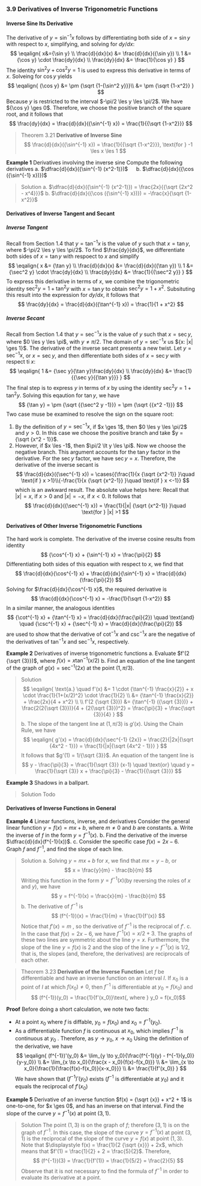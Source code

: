 ### 3.9 Derivatives of Inverse Trigonometric Functions

#### Inverse Sine Its Derivative
The derivative of $y={\sin^{-1} x}$ follows by differentiating both side of $x={\sin y}$ with respect to $x$, simplifying, and solving for $dy/dx$:
$$
\eqalign{
x&={\sin y} \\
\frac{d}{dx}(x) &= \frac{d}{dx}({\sin y}) \\
1 &= {\cos y} \cdot \frac{dy}{dx} \\
\frac{dy}{dx} &= \frac{1}{\cos y}
}
$$
The identity $\sin^2 y + {\cos^2 y} = 1$ is used to express this derivative in terms of $x$. Solveing for ${\cos y}$ yields
$$
\eqalign{
{\cos y} &= \pm {\sqrt {1-{\sin^2 y}}}\\
&= \pm {\sqrt {1-x^2}}
}
$$
Because $y$ is restricted to the interval $-\pi/2 \les y \les \pi/2$. We have ${\cos y} \ges 0$. Therefore, we choose the positive branch of the square root, and it follows that
$$
\frac{dy}{dx} = \frac{d}{dx}({\sin^{-1} x}) = \frac{1}{{\sqrt {1-x^2}}}
$$

>Theorem 3.21 **Derivative of Inverse Sine**
$$
\frac{d}{dx}({\sin^{-1} x}) = \frac{1}{{\sqrt {1-x^2}}}, \text{for } -1 \les x \les 1
$$

**Example 1** Derivatives involving the inverse sine
Compute the following derivatives
a. $\dfrac{d}{dx}({\sin^{-1} (x^2-1)})$ &emsp; b. $\dfrac{d}{dx}({\cos ({\sin^{-1} x})})$
>Solution
a. $\dfrac{d}{dx}({\sin^{-1} (x^2-1)}) = \frac{2x}{{\sqrt {2x^2 - x^4}}}$
b. $\dfrac{d}{dx}({\cos ({\sin^{-1} x})}) = -\frac{x}{\sqrt {1-x^2}}$

#### Derivatives of Inverse Tangent and Secant

##### Inverse Tangent
Recall from Section 1.4 that $y = {\tan^{-1} x}$ is the value of $y$ such that $x={\tan y}$, where $-\pi/2 \les y \les \pi/2$. To find $\frac{dy}{dx}$, we differentiate both sides of $x = {\tan y}$ with respoect to $x$ and simplify
$$
\eqalign{
x &= {\tan y} \\
\frac{d}{dx}(x) &= \frac{d}{dx}({\tan y}) \\
1 &= {\sec^2 y} \cdot \frac{dy}{dx} \\
\frac{dy}{dx} &= \frac{1}{{\sec^2 y}}
}
$$
To express this derivative in terms of $x$, we combine the trigonometric identity ${\sec^2 y} = 1 + {\tan^2 y}$ with $x = {\tan y}$ to obtain ${\sec^2 y} = 1 + x^2$. Subsituting this result into the expression for $dy/dx$, it follows that
$$
\frac{dy}{dx} = \frac{d}{dx}({\tan^{-1} x}) = \frac{1}{1 + x^2}
$$

##### Inverse Secant
Recall from Section 1.4 that $y = {\sec^{-1} x}$ is the value of $y$ such that $x = {\sec y}$, where $0 \les y \les \pi$, with $y \ne \pi/2$. The domain of $y = {\sec^{-1} x}$ us ${x: |x| \ges 1}$.
The derivative of the inverse secant presents a new twist. Let $y = {\sec^{-1} x}$, or $x = {\sec y}$, and then differentiate both sides of $x = {\sec y}$ with respect ti $x$:
$$
\eqalign{
1 &= {\sec y}{\tan y}\frac{dy}{dx} \\
\frac{dy}{dx} &= \frac{1}{{\sec y}{{\tan y}}}
}
$$
The final step is to express $y$ in terms of $x$ by using the identity ${\sec^2 y} = 1 + {\tan^2 y}$. Solving this eqaution for ${\tan y}$, we have
$$
{\tan y} = \pm {\sqrt {{\sec^2 y -1}}} = \pm {\sqrt {{x^2 -1}}}
$$
Two case muse be examined to resolve the sign on the square root:
1. By the definition of $y = {\sec^{-1} x}$, if $x \ges 1$, then $0 \les y \les \pi/2$ and $y > 0$. In this case we choose the positive branch and take $y = {\sqrt {x^2 - 1}}$.
2. However, if $x \les -1$, then $\pi/2 \lt y \les \pi$. Now we choose the negative branch.
This argument accounts for the ${\tan y}$ factor in the derivative. For the ${\sec y}$ factor, we have ${\sec y} = x$. Therefore, the derivative of the inverse secant is
$$
\frac{d}{dx}({\sec^{-1} x}) = \cases{{\frac{1}{x {\sqrt {x^2-1}} }\quad \text{if } x >1}\\{-\frac{1}{x {\sqrt {x^2-1}} }\quad \text{if } x <-1}}
$$
which is an awkward result. The absolute value helps here: Recall that $|x| = x$, if $x>0$ and $|x| = -x$, if $x<0$. It follows that
$$
\frac{d}{dx}({\sec^{-1} x}) = \frac{1}{|x| {\sqrt {x^2-1}} }\quad \text{for } |x| >1
$$

#### Derivatives of Other Inverse Trigonometric Functions
The hard work is complete. The derivative of the inverse cosine results from identity
$$
{\cos^{-1} x} + {\sin^{-1} x} = \frac{\pi}{2}
$$
Differentiating both sides of this equation with respect to $x$, we find that
$$
\frac{d}{dx}{\cos^{-1} x} + \frac{d}{dx}{\sin^{-1} x} = \frac{d}{dx}(\frac{\pi}{2})
$$
Solving for $\frac{d}{dx}{\cos^{-1} x}$, the required derivative is
$$
\frac{d}{dx}{\cos^{-1} x} = -\frac{1}{\sqrt {1-x^2}}
$$
In a similar manner, the analogous identities
$$
{\cot^{-1} x} + {\tan^{-1} x} = \frac{d}{dx}(\frac{\pi}{2}) \quad \text{and} \quad {\csc^{-1} x} + {\sec^{-1} x} = \frac{d}{dx}(\frac{\pi}{2})
$$
are used to show that the derivative of ${\cot^{-1} x}$ and ${\csc^{-1} x}$ are the negative of the derivatives of ${\tan^{-1} x}$ and ${\sec^{-1} x}$, respectively.

**Example 2** Derivatives of inverse trigonometric functions
a. Evaluate $f'(2 {\sqrt {3}})$, where $f(x) = x {\tan^{-1} (x/2)}$
b. Find an equation of the line tangent of the graph of $g(x) = {\sec^{-1} (2x)}$ at the point $(1, \pi/3)$.
>Solution
$$
\eqalign{
\text{a.} \quad f'(x) &= 1 \cdot {\tan^{-1} \frac{x}{2}} + x \cdot \frac{1}{1+(x/2)^2} \cdot \frac{1}{2} \\
&= {\tan^{-1} \frac{x}{2}} + \frac{2x}{4 + x^2} \\
\\
f'(2 {\sqrt {3}}) &= {\tan^{-1} ({\sqrt {3}})} + \frac{2(2{\sqrt {3}})}{4 + (2{\sqrt {3}})^2} = \frac{\pi}{3} + \frac{\sqrt {3}}{4}
}
$$
b. The slope of the tangent line at $(1, \pi/3)$ is $g'(x)$. Using the Chain Rule, we have
$$
\eqalign{
g'(x) = \frac{d}{dx}{\sec^{-1} {2x}} = \frac{2}{|2x|{\sqrt {4x^2 - 1}}} = \frac{1}{|x|{\sqrt {4x^2 - 1}}}
}
$$
It follows that $g'(1) = 1/{\sqrt {3}}$. An equation of the tangent line is
$$
y - \frac{\pi}{3} = \frac{1}{\sqrt {3}} (x-1) \quad \text{or} \quad y = \frac{1}{\sqrt {3}} x + \frac{\pi}{3} - \frac{1}{{\sqrt {3}}}
$$

**Example 3** Shadows in a ballpart.
>Solution
Todo

#### Derivatives of Inverse Functions in General

**Example 4** Linear functions, inverse, and derivatives
Consider the general linear function $y = f(x) = mx + b$, where $m \ne  0$ and $b$ are constants.
a. Write the inverse of $f$ in the form $y = f^{-1}(x)$.
b. Find the derivative of the inverse $\dfrac{d}{dx}(f^{-1}(x))$.
c. Consider the specific case $f(x) = 2x - 6$. Graph $f$ and $f^{-1}$, and find the slope of each line.

>Solution
a. Solving $y = mx + b$ for $x$, we find that $mx = y - b$, or
$$
x = \frac{y}{m} - \frac{b}{m}
$$
Writing this function in the form $y = f^{-1}(x)$(by reversing the roles of $x$ and $y$), we have
$$
y = f^{-1}(x) = \frac{x}{m} - \frac{b}{m}
$$
b. The derivative of $f^{-1}$ is
$$
(f^{-1})(x) = \frac{1}{m} = \frac{1}{f'(x)}
$$
Notice that $f'(x) = m$ , so the derivative of $f^{-1}$ is the reciprocal of $f'$.
c. In the case that $f(x) = 2x-6$, we have $f^{-1}(x) = x/2 + 3$. The graphs of these two lines are symmetric about the line $y = x$. Furthermore, the slope of the line $y = f(x)$ is $2$ and the slop of the line $y = f^{-1}(x)$ is $1/2$, that is, the slopes (and, therefore, the derivatives) are reciprocals of each other.

>Theorem 3.23 **Derivative of the Inverse Function**
Let $f$ be differentiable and have an inverse function on an interval $I$. If $x_0$ is a point of $I$ at which $f(x_0) \ne 0$, then $f^{-1}$ is differentiable at $y_0 = f(x_0)$ and
$$
(f^{-1})(y_0) = \frac{1}{f'(x_0)}\text{, where } y_0
= f(x_0)$$

**Proof**
Before doing a short calculation, we note two facts:
* At a point $x_0$ where $f$ is diffable, $y_0 = f(x_0)$ and $x_0 = f^{-1}(y_0)$.
* As a differentiable function $f$ is continuous at $x_0$, which implies $f^{-1}$ is continuous at $y_0$ . Therefore, as $y \to y_0,\: x \to x_0$
Using the definition of the derivative, we have
$$
\eqalign{
(f^{-1})'(y_0) &= \lim_{y \to y_0}{\frac{f^{-1}(y) - f^{-1}(y_0)}{y-y_0}} \\
&= \lim_{x \to x_0}{\frac{x - x_0}{f(x)-f(x_0)}} \\
&= \lim_{x \to x_0}{\frac{1}{\frac{f(x)-f(x_0)}{x-x_0}}} \\
&= \frac{1}{f'(x_0)}
}
$$
We have shown that $(f^{-1})'(y_0)$ exists ($f^{-1}$ is differentiable at $y_0$) and it equals the reciprocal of $f'(x_0)$

**Example 5** Derivative of an inverse function
$f(x) = {\sqrt {x}} + x^2 + 1$ is one-to-one, for $x \ges 0$, and has an inverse on that interval. Find the slope of the curve $y = f^{-1}(x)$ at point $(3, 1)$.
>Solution
The point $(1, 3)$ is on the graph of $f$; therefore $(3, 1)$ is on the graph of $f^{-1}$. In this case, the slope of the curve $y = f^{-1}(x)$ at point $(3, 1)$ is the reciprocal of the slope of the curve $y = f(x)$ at point $(1, 3)$. Note that $\displaystyle f(x) = \frac{1}{2 {\sqrt {x}}} + 2x$, which means that $f'(1) = \frac{1}{2} + 2 = \frac{5}{2}$. Therefore,
$$
(f^{-1})(3) = \frac{1}{f'(1)} = \frac{1}{5/2} = \frac{2}{5}
$$
Observe that it is not necessary to find the formula of $f^{-1}$ in order to evaluate its derivative at a point.
